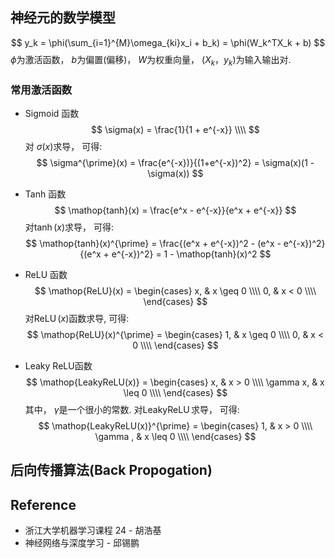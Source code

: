 ## 神经元的数学模型
$$
y_k = \phi(\sum_{i=1}^{M}\omega_{ki}x_i + b_k) = \phi(W_k^TX_k + b)
$$
$\phi$为激活函数， $b$为偏置(偏移)， $W$为权重向量， $(X_k，y_k)$为输入输出对.

### 常用激活函数
* Sigmoid 函数
$$
\sigma(x) = \frac{1}{1 + e^{-x}} \\\\
$$
对 $\sigma(x)$求导， 可得:
$$
\sigma^{\prime}(x) = \frac{e^{-x})}{(1+e^{-x})^2} = \sigma(x)(1 - \sigma(x))
$$

* Tanh 函数
$$
\mathop{tanh}(x) = \frac{e^x - e^{-x}}{e^x + e^{-x}}
$$
对$\mathop{tanh}(x)$求导， 可得:
$$
\mathop{tanh}(x)^{\prime} = \frac{(e^x + e^{-x})^2 - (e^x - e^{-x})^2}{(e^x + e^{-x})^2} = 1 - \mathop{tanh}(x)^2
$$

* ReLU 函数
$$
\mathop{ReLU}(x) = 
\begin{cases}
x, & x \geq 0 \\\\
0, & x < 0 \\\\
\end{cases}
$$
对$\mathop{ReLU}(x)$函数求导, 可得:
$$
\mathop{ReLU}(x)^{\prime} =
\begin{cases}
1, & x \geq 0 \\\\
0, & x < 0 \\\\
\end{cases}
$$
* Leaky ReLU函数
$$
\mathop{LeakyReLU(x)} = 
\begin{cases}
x, & x > 0 \\\\
\gamma x, & x \leq 0 \\\\
\end{cases}
$$
其中， $\gamma$是一个很小的常数. 对$\mathop{LeakyReLU(x)}$求导， 可得:
$$
\mathop{LeakyReLU(x)}^{\prime} = 
\begin{cases}
1, & x > 0 \\\\
\gamma , & x \leq 0 \\\\
\end{cases}
$$


## 后向传播算法(Back Propogation)


## Reference
* 浙江大学机器学习课程 24 - 胡浩基
* 神经网络与深度学习 - 邱锡鹏
